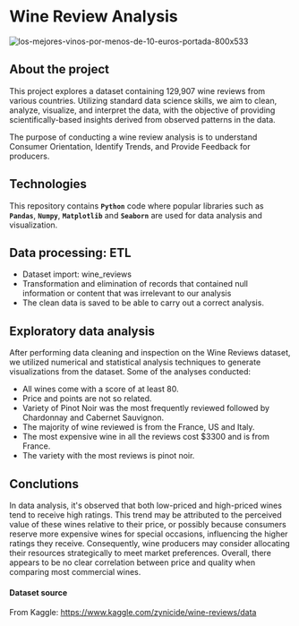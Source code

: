 # Wine Review Analysis

![los-mejores-vinos-por-menos-de-10-euros-portada-800x533](https://github.com/lorenrave/wine_analysis/assets/108484210/a0f318dc-ae93-4975-bda2-0728898ed8d9)


## About the project

This project explores a dataset containing 129,907 wine reviews from various countries. Utilizing standard data science skills, we aim to clean, analyze, visualize, and interpret the data, with the objective of providing scientifically-based insights derived from observed patterns in the data.

The purpose of conducting a wine review analysis is to understand Consumer Orientation, Identify Trends, and Provide Feedback for producers.

## Technologies

This repository contains **`Python`** code where popular libraries such as **`Pandas`**, **`Numpy`**, **`Matplotlib`** and **`Seaborn`** are used for data analysis and visualization.

## Data processing: ETL

* Dataset import: wine_reviews
* Transformation and elimination of records that contained null information or content that was irrelevant to our analysis
* The clean data is saved to be able to carry out a correct analysis.

## Exploratory data analysis

After performing data cleaning and inspection on the Wine Reviews dataset, we utilized numerical and statistical analysis techniques to generate visualizations from the dataset.
Some of the analyses conducted: 

* All wines come with a score of at least 80.
* Price and points are not so related.
* Variety of Pinot Noir was the most frequently reviewed followed by Chardonnay and Cabernet Sauvignon.
* The majority of wine reviewed is from the France, US and Italy.
* The most expensive wine in all the reviews cost $3300 and is from France.
* The variety with the most reviews is pinot noir.

  
## Conclutions

In data analysis, it's observed that both low-priced and high-priced wines tend to receive high ratings. This trend may be attributed to the perceived value of these wines relative to their price, or possibly because consumers reserve more expensive wines for special occasions, influencing the higher ratings they receive. Consequently, wine producers may consider allocating their resources strategically to meet market preferences. Overall, there appears to be no clear correlation between price and quality when comparing most commercial wines.

#### Dataset source
 From Kaggle: https://www.kaggle.com/zynicide/wine-reviews/data

